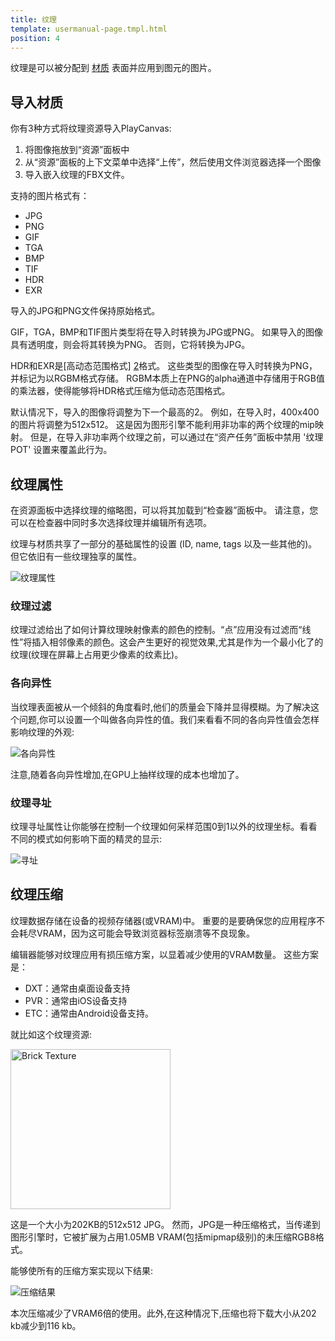 ```yaml
---
title: 纹理
template: usermanual-page.tmpl.html
position: 4
---
```


纹理是可以被分配到 [材质][1] 表面并应用到图元的图片。

## 导入材质

你有3种方式将纹理资源导入PlayCanvas:

1. 将图像拖放到“资源”面板中
2. 从“资源”面板的上下文菜单中选择“上传”，然后使用文件浏览器选择一个图像
3. 导入嵌入纹理的FBX文件。

支持的图片格式有：

* JPG
* PNG
* GIF
* TGA
* BMP
* TIF
* HDR
* EXR

导入的JPG和PNG文件保持原始格式。

GIF，TGA，BMP和TIF图片类型将在导入时转换为JPG或PNG。 如果导入的图像具有透明度，则会将其转换为PNG。 否则，它将转换为JPG。

HDR和EXR是[高动态范围格式] [2]格式。 这些类型的图像在导入时转换为PNG，并标记为以RGBM格式存储。 RGBM本质上在PNG的alpha通道中存储用于RGB值的乘法器，使得能够将HDR格式压缩为低动态范围格式。

默认情况下，导入的图像将调整为下一个最高的2。 例如，在导入时，400x400的图片将调整为512x512。 这是因为图形引擎不能利用非功率的两个纹理的mip映射。 但是，在导入非功率两个纹理之前，可以通过在“资产任务”面板中禁用 '纹理POT' 设置来覆盖此行为。

## 纹理属性

在资源面板中选择纹理的缩略图，可以将其加载到“检查器”面板中。 请注意，您可以在检查器中同时多次选择纹理并编辑所有选项。

纹理与材质共享了一部分的基础属性的设置 (ID, name, tags 以及一些其他的)。但它依旧有一些纹理独享的属性。

![纹理属性][3]

### 纹理过滤

纹理过滤给出了如何计算纹理映射像素的颜色的控制。“点”应用没有过滤而“线性”将插入相邻像素的颜色。这会产生更好的视觉效果,尤其是作为一个最小化了的纹理(纹理在屏幕上占用更少像素的纹素比)。

### 各向异性

当纹理表面被从一个倾斜的角度看时,他们的质量会下降并显得模糊。为了解决这个问题,你可以设置一个叫做各向异性的值。我们来看看不同的各向异性值会怎样影响纹理的外观:

![各向异性][4]

注意,随着各向异性增加,在GPU上抽样纹理的成本也增加了。

### 纹理寻址

纹理寻址属性让你能够在控制一个纹理如何采样范围0到1以外的纹理坐标。看看不同的模式如何影响下面的精灵的显示:

![寻址][5]

## 纹理压缩

纹理数据存储在设备的视频存储器(或VRAM)中。 重要的是要确保您的应用程序不会耗尽VRAM，因为这可能会导致浏览器标签崩溃等不良现象。

编辑器能够对纹理应用有损压缩方案，以显着减少使用的VRAM数量。 这些方案是：

* DXT：通常由桌面设备支持
* PVR：通常由iOS设备支持
* ETC：通常由Android设备支持。

就比如这个纹理资源:

<img src="/images/user-manual/assets/textures/brick.jpg" alt="Brick Texture" style="width: 256px; height: 256px;"/>

这是一个大小为202KB的512x512 JPG。 然而，JPG是一种压缩格式，当传递到图形引擎时，它被扩展为占用1.05MB VRAM(包括mipmap级别)的未压缩RGB8格式。

能够使所有的压缩方案实现以下结果:

![压缩结果][6]

本次压缩减少了VRAM6倍的使用。此外,在这种情况下,压缩也将下载大小从202 kb减少到116 kb。

[1]: /user-manual/assets/materials
[2]: https://en.wikipedia.org/wiki/High-dynamic-range_imaging
[3]: /images/user-manual/assets/textures/texture-properties.png
[4]: /images/user-manual/assets/textures/anisotropy.png
[5]: /images/user-manual/assets/textures/texture-address.png
[6]: /images/user-manual/assets/textures/compression-results.png

